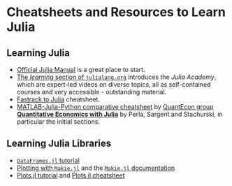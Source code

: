 # Cheatsheets and Resources to Learn Julia

## Learning Julia

- [Official Julia Manual](https://docs.julialang.org/en/v1/manual/getting-started/) is a great place to start.
- [The *learning* section of `julialang.org`](https://julialang.org/learning/) introduces the *Julia Academy*, which are expert-led videos on diverse topics, all as self-contained courses and very accessible - outstanding material.
- [Fastrack to Julia](https://juliadocs.github.io/Julia-Cheat-Sheet/) cheatsheet.
- [MATLAB-Julia-Python comparative cheatsheet](https://cheatsheets.quantecon.org/) by [QuantEcon group](https://quantecon.org)
[**Quantitative Economics with Julia**](https://julia.quantecon.org/intro.html) by Perla, Sargent and Stachurski, in particular the initial sections.


## Learning Julia Libraries

- [`DataFrames.jl` tutorial](https://github.com/bkamins/Julia-DataFrames-Tutorial)
- [Plotting with `Makie.jl`](https://juliadatascience.io/DataVisualizationMakie) and the [`Makie.jl` documentation](https://makie.juliaplots.org/stable/)
- [Plots.jl tutorial](https://docs.juliaplots.org/latest/tutorial/) and [Plots.jl cheatsheet](https://github.com/sswatson/cheatsheets/blob/master/plotsjl-cheatsheet.pdf)

